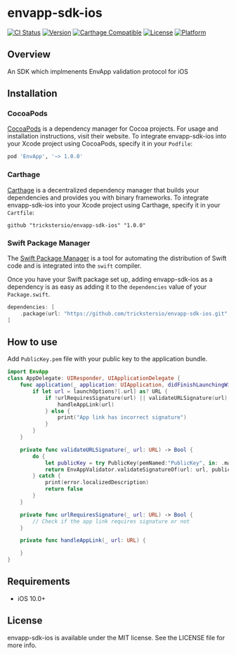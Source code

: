 # envapp-sdk-ios

[![CI Status](http://img.shields.io/travis/trickstersio/envapp-sdk-ios.svg?style=flat)](https://travis-ci.org/trickstersio/envapp-sdk-ios)
[![Version](https://img.shields.io/cocoapods/v/EnvApp.svg?style=flat)](http://cocoapods.org/pods/EnvApp)
[![Carthage Compatible](https://img.shields.io/badge/Carthage-compatible-4BC51D.svg?style=flat)](https://github.com/Carthage/Carthage)
[![License](https://img.shields.io/cocoapods/l/EnvApp.svg?style=flat)](http://cocoapods.org/pods/EnvApp)
[![Platform](https://img.shields.io/cocoapods/p/EnvApp.svg?style=flat)](http://cocoapods.org/pods/EnvApp)

## Overview
An SDK which implmenents EnvApp validation protocol for iOS

## Installation

### CocoaPods

[CocoaPods](https://cocoapods.org) is a dependency manager for Cocoa projects. For usage and installation instructions, visit their website. To integrate envapp-sdk-ios into your Xcode project using CocoaPods, specify it in your `Podfile`:

```ruby
pod 'EnvApp', '~> 1.0.0'
```

### Carthage

[Carthage](https://github.com/Carthage/Carthage) is a decentralized dependency manager that builds your dependencies and provides you with binary frameworks. To integrate envapp-sdk-ios into your Xcode project using Carthage, specify it in your `Cartfile`:

```ogdl
github "trickstersio/envapp-sdk-ios" "1.0.0"
```

### Swift Package Manager

The [Swift Package Manager](https://swift.org/package-manager/) is a tool for automating the distribution of Swift code and is integrated into the `swift` compiler.

Once you have your Swift package set up, adding envapp-sdk-ios as a dependency is as easy as adding it to the `dependencies` value of your `Package.swift`.

```swift
dependencies: [
    .package(url: "https://github.com/trickstersio/envapp-sdk-ios.git", from: "1.0.0")
]
```

## How to use

Add `PublicKey.pem` file with your public key to the application bundle.

```swift
import EnvApp
class AppDelegate: UIResponder, UIApplicationDelegate {
    func application(_ application: UIApplication, didFinishLaunchingWithOptions launchOptions: [UIApplication.LaunchOptionsKey: Any]?) -> Bool {
        if let url = launchOptions?[.url] as? URL {
            if !urlRequiresSignature(url) || validateURLSignature(url) {
                handleAppLink(url)
            } else {
                print("App link has incorrect signature")
            }
        }
    }

    private func validateURLSignature(_ url: URL) -> Bool {
        do {
            let publicKey = try PublicKey(pemNamed:"PublicKey", in: .main)
            return EnvAppValidator.validateSignatureOf(url: url, publicKey: publicKey)
        } catch {
            print(error.localizedDescription)
            return false
        }
    }

    private func urlRequiresSignature(_ url: URL) -> Bool {
        // Check if the app link requires signature or not
    }

    private func handleAppLink(_ url: URL) {

    }
}
```

## Requirements
* iOS 10.0+

## License

envapp-sdk-ios is available under the MIT license. See the LICENSE file for more info.
